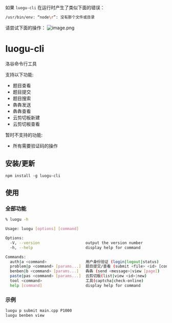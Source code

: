 如果 `luogu-cli` 在运行时产生了类似下面的错误：
```sh
/usr/bin/env: “node\r”: 没有那个文件或目录
```
请尝试下面的操作：
![image.png](https://i.loli.net/2021/02/27/odWZ5B8GsKLi91A.png)

# luogu-cli
洛谷命令行工具

支持以下功能:
- 题目查看
- 题目提交
- 题目搜索
- 犇犇发送
- 犇犇查看
- 云剪切板新建
- 云剪切板查看

暂时不支持的功能:
- 所有需要验证码的操作

## 安装/更新

`npm install -g luogu-cli`

## 使用

### 全部功能

```sh
% luogu -h

Usage: luogu [options] [command]

Options:
  -V, --version                    output the version number
  -h, --help                       display help for command

Commands:
  auth|a <command>                 用户身份验证 (login|logout|status)
  problem|p <command> [params...]  题目提交/查看 (submit <file> <id> [contest id]|view <id>|search <keyword>)
  benben|b <command> [params...]   犇犇 (send <message>|view [page])
  paste|pas <command> [params...]  云剪切板(list|view <id>|new)
  tool <command>                   工具(captcha|check-online)
  help [command]                   display help for command
```

### 示例
```sh
luogu p submit main.cpp P1000
luogu benben view
```
